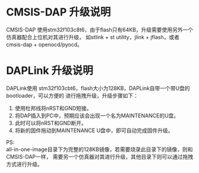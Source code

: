 # CMSIS-DAP 升级说明 #
CMSIS-DAP 使用stm32f103c8t6，由于flash只有64KB，升级需要使用另外一个仿真器配合上位机对其进行升级，
如stlink + st utility，jlink + jflash，或者cmsis-dap + openocd/pyocd。

# DAPLink 升级说明 #
DAPLink使用 stm32f103cbt6，flash大小为128KB，DAPLink自带一个带U盘的bootloader，可以方便的
进行拖拽升级，升级步骤如下：  
1. 使用杜邦线将nRST和GND短接。  
2. 将DAP插入到PC中，预期应该会出现一个名为MAINTENANCE的U盘。  
3. 此时可以将nRST和GND断开。  
4. 将新的固件拖动到MAINTENANCE U盘中，即可自动完成固件升级。

PS:  
all-in-one-image目录下为完整的128KB镜像，若需要烧录此目录下的镜像，则和CMSIS-DAP一样，
需要另一个仿真器对其进行升级，其他目录下则可以通过拖拽方式进行升级。


